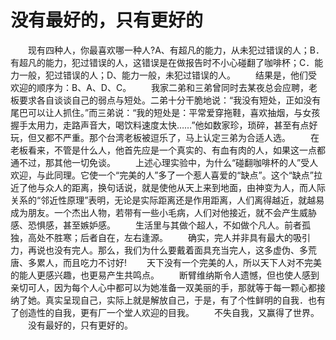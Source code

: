 # 没有最好的，只有更好的
　　现有四种人，你最喜欢哪一种人?A、有超凡的能力，从未犯过错误的人；B．有超凡的能力，犯过错误的人，这错误是在做报告时不小心碰翻了咖啡杯；C．能力一般，犯过错误的人；D、能力一般，未犯过错误的人。 
　　结果是，他们受欢迎的顺序为：B、A、D、C。 
　　我家二弟和三弟曾同时去某夜总会应聘，老板要求各自谈谈自己的弱点与短处。二弟十分干脆地说：“我没有短处，正如没有尾巴可以让人抓住。”而三弟说：“我的短处是：平常爱穿拖鞋，喜欢抽烟，与女孩握手太用力，走路声音大，喝饮料速度太快……”他如数家珍，琐碎，甚至有点好玩，但又都不严重。那个台湾老板被逗乐了，马上认定三弟为合适人选。 
　　在老板看来，不管是什么人，他首先应是一个真实的、有血有肉的人，如果这一点都通不过，那其他一切免谈。 
　　上述心理实验中，为什么“碰翻咖啡杯的人”受人欢迎，与此同理。它使一个“完美的人”多了一个惹人喜爱的“缺点”。这个“缺点”拉近了他与众人的距离，换句话说，就是使他从天上来到地面，由神变为人，而人际关系的“邻近性原理”表明，无论是实际距离还是作用距离，人们离得越近，就越易成为朋友。一个杰出人物，若带有一些小毛病，人们对他接近，就不会产生威胁感、恐惧感，甚至嫉妒感。 
　　生活里与其做个超人，不如做个凡人。前者孤独，高处不胜寒；后者自在，左右逢源。 
　　确实，完人并非具有最大的吸引力，再说也没有完人。那么，我们为什么要戴着面具充当完人，这多虚伪、多荒唐、多累人，而且吃力不讨好! 
　　天下没有一个完美的人，所以天下人对不完美的能人更感兴趣，也更易产生共鸣点。 
　　断臂维纳斯令人遗憾，但也使人感到亲切可人，因为每个人心中都可以为她准备一双美丽的手，那就等于每一颗心都接纳了她。真实呈现自己，实际上就是解放自己，于是，有了个性鲜明的自我．也有了创造性的自我，更有厂一个堂人欢迎的目我。 
　　不失自我，又赢得了世界。 
　　没有最好的，只有更好的。
 